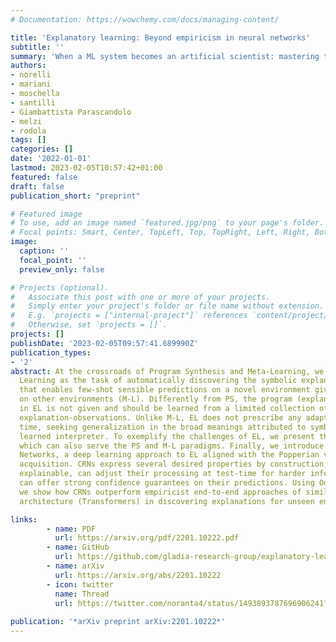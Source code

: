 ```yaml
---
# Documentation: https://wowchemy.com/docs/managing-content/

title: 'Explanatory learning: Beyond empiricism in neural networks'
subtitle: ''
summary: 'When a ML system becomes an artificial scientist: mastering the game of Zendo with Transformers.'
authors:
- norelli
- mariani
- moschella
- santilli
- Giambattista Parascandolo
- melzi
- rodola
tags: []
categories: []
date: '2022-01-01'
lastmod: 2023-02-05T10:57:42+01:00
featured: false
draft: false
publication_short: "preprint"

# Featured image
# To use, add an image named `featured.jpg/png` to your page's folder.
# Focal points: Smart, Center, TopLeft, Top, TopRight, Left, Right, BottomLeft, Bottom, BottomRight.
image:
  caption: ''
  focal_point: ''
  preview_only: false

# Projects (optional).
#   Associate this post with one or more of your projects.
#   Simply enter your project's folder or file name without extension.
#   E.g. `projects = ["internal-project"]` references `content/project/deep-learning/index.md`.
#   Otherwise, set `projects = []`.
projects: []
publishDate: '2023-02-05T09:57:41.689990Z'
publication_types:
- '2'
abstract: At the crossroads of Program Synthesis and Meta-Learning, we introduce Explanatory
  Learning as the task of automatically discovering the symbolic explanation (PS)
  that enables few-shot sensible predictions on a novel environment given experience
  on other environments (M-L). Differently from PS, the program (explanation) interpreter
  in EL is not given and should be learned from a limited collection of associations
  explanation-observations. Unlike M-L, EL does not prescribe any adaptation at test
  time, seeking generalization in the broad meanings attributed to symbols by the
  learned interpreter. To exemplify the challenges of EL, we present the Odeen benchmark,
  which can also serve the PS and M-L paradigms. Finally, we introduce Critical Rationalist
  Networks, a deep learning approach to EL aligned with the Popperian view of knowledge
  acquisition. CRNs express several desired properties by construction; they are truly
  explainable, can adjust their processing at test-time for harder inferences, and
  can offer strong confidence guarantees on their predictions. Using Odeen as a testbed,
  we show how CRNs outperform empiricist end-to-end approaches of similar size and
  architecture (Transformers) in discovering explanations for unseen environments.

links:
        - name: PDF
          url: https://arxiv.org/pdf/2201.10222.pdf
        - name: GitHub
          url: https://github.com/gladia-research-group/explanatory-learning
        - name: arXiv
          url: https://arxiv.org/abs/2201.10222
        - icon: twitter
          name: Thread
          url: https://twitter.com/noranta4/status/1493893787696906241?s=20
        
publication: '*arXiv preprint arXiv:2201.10222*'
---
```

